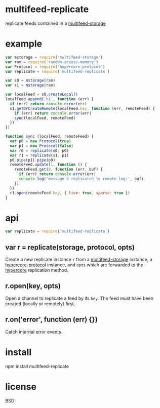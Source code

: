 # multifeed-replicate

replicate feeds contained in a [multifeed-storage][]

[multifeed-storage]: https://github.com/kappa-db/multifeed-storage

# example

``` js
var mstorage = require('multifeed-storage')
var ram = require('random-access-memory')
var Protocol = require('hypercore-protocol')
var replicate = require('multifeed-replicate')

var s0 = mstorage(ram)
var s1 = mstorage(ram)

var localFeed = s0.createLocal()
localFeed.append('hi', function (err) {
  if (err) return console.error(err)
  s1.getOrCreateRemote(localFeed.key, function (err, remoteFeed) {
    if (err) return console.error(err)
    sync(localFeed, remoteFeed)
  })
})

function sync (localFeed, remoteFeed) {
  var p0 = new Protocol(true)
  var p1 = new Protocol(false)
  var r0 = replicate(s0, p0)
  var r1 = replicate(s1, p1)
  p0.pipe(p1).pipe(p0)
  remoteFeed.update(1, function () {
    remoteFeed.get(0, function (err, buf) {
      if (err) return console.error(err)
      console.log('message 0 replicated to remote log:', buf)
    })
  })
  r1.open(remoteFeed.key, { live: true, sparse: true })
}
```

# api

``` js
var replicate = require('multifeed-replicate')
```

## var r = replicate(storage, protocol, opts)

Create a new replicate instance `r` from a [multifeed-storage][] instance,
a [hypercore-protocol][] instance, and `opts` which are forwarded to the
[hypercore][] replication method.

[hypercore-protocol]: https://github.com/mafintosh/hypercore-protocol
[hypercore]: https://github.com/mafintosh/hypercore

## r.open(key, opts)

Open a channel to replicate a feed by its `key`. The feed must have been created
(locally or remotely) first.

## r.on('error', function (err) {})

Catch internal error events.

# install

npm install multifeed-replicate

# license

BSD
